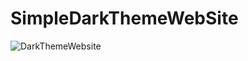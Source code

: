 # SimpleDarkThemeWebSite
![DarkThemeWebsite](https://user-images.githubusercontent.com/65811224/128588436-426793e0-8ff7-416f-a2be-03ea182684a3.jpeg)
